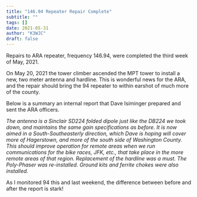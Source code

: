 ```yaml
---
title: "146.94 Repeater Repair Complete"
subtitle: ""
tags: []
date: 2021-05-31
author: "K3WJC"
draft: false
---
```


Repairs to ARA repeater, frequency 146.94, were completed the third week of May, 2021. 

On May 20, 2021 the tower climber ascended the MPT tower to install a new, two meter antenna and hardline. This is wonderful news for the ARA, and the repair should bring the 94 repeater to within earshot of much more of the county.

Below is a summary an internal report that Dave Isiminger prepared and sent the ARA officers. 
<!--more-->
*The antenna is a Sinclair SD224 folded dipole just like the DB224 we took down, and maintains the same gain specifications as before. It is now aimed in a South-Southeasterly direction, which Dave is hoping will cover more of Hagerstown, and more of the south side of Washington County. This should improve operation for remote areas when we run communications for the bike races, JFK, etc., that take place in the more remote areas of that region. Replacement of the hardline was a must. The Poly-Phaser was re-installed. Ground kits and ferrite chokes were also installed.*

As I monitored 94 this and last weekend, the difference between before and after the report is stark!